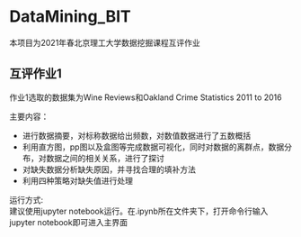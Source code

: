 # DataMining_BIT
本项目为2021年春北京理工大学数据挖掘课程互评作业

## 互评作业1

作业1选取的数据集为Wine Reviews和Oakland Crime Statistics 2011 to 2016

主要内容：

- 进行数据摘要，对标称数据给出频数，对数值数据进行了五数概括
- 利用直方图，pp图以及盒图等完成数据可视化，同时对数据的离群点，数据分布，对数据之间的相关关系，进行了探讨
- 对缺失数据分析缺失原因，并寻找合理的填补方法
- 利用四种策略对缺失值进行处理

运行方式:<br/>
建议使用jupyter notebook运行。在.ipynb所在文件夹下，打开命令行输入jupyter notebook即可进入主界面